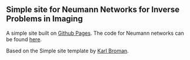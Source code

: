 ## Simple site for Neumann Networks for Inverse Problems in Imaging

A simple site built on
[Github Pages](https://pages.github.com).
The code for Neumann networks can be found
[here](https://github.com/dgilton/neumann_networks_code).

Based on the Simple site template by
[Karl Broman](https://github.com/kbroman).
